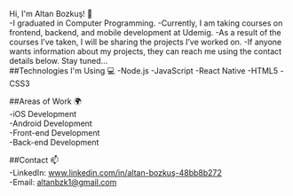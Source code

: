 Hi, I'm Altan Bozkuş! 👋
<br>
-I graduated in Computer Programming.
-Currently, I am taking courses on frontend, backend, and mobile development at Udemig.
-As a result of the courses I’ve taken, I will be sharing the projects I’ve worked on.
-If anyone wants information about my projects, they can reach me using the contact details below. Stay tuned...
<br>
##Technologies I'm Using 💻
-Node.js
-JavaScript
-React Native
-HTML5
-CSS3

##Areas of Work 🌍
<br>
-iOS Development
<br>
-Android Development
<br>
-Front-end Development
<br>
-Back-end Development

##Contact 📫
<br>
-LinkedIn: www.linkedin.com/in/altan-bozkuş-48bb8b272
<br>
-Email: altanbzk1@gmail.com
